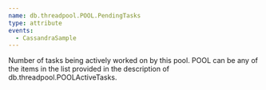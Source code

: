 ```yaml
---
name: db.threadpool.POOL.PendingTasks
type: attribute
events:
  - CassandraSample
---
```


Number of tasks being actively worked on by this pool. POOL can be any of the items in the list provided in the description of db.threadpool.POOLActiveTasks.